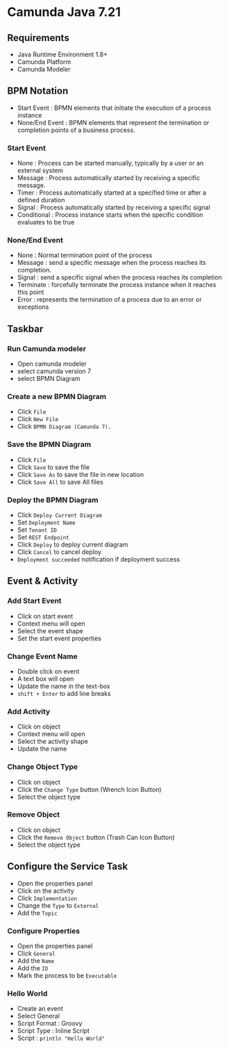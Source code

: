 # Camunda Java 7.21

## Requirements
- Java Runtime Environment 1.8+
- Camunda Platform
- Camunda Modeler

## BPM Notation
- Start Event : BPMN elements that initiate the execution of a process instance
- None/End Event : BPMN elements that represent the termination or completion points of a business process.

### Start Event
- None : Process can be started manually, typically by a user or an external system
- Message : Process automatically started by receiving a specific message.
- Timer : Process automatically started at a specified time or after a defined duration
- Signal : Process automatically started by receiving a specific signal
- Conditional : Process instance starts when the specific condition evaluates to be true

### None/End Event
- None : Normal termination point of the process
- Message : send a specific message when the process reaches its completion.
- Signal : send a specific signal when the process reaches its completion
- Terminate : forcefully terminate the process instance when it reaches this point
- Error : represents the termination of a process due to an error or exceptions

## Taskbar

### Run Camunda modeler
- Open camunda modeler
- select camunda version 7
- select BPMN Diagram

### Create a new BPMN Diagram
- Click `File`
- Click `New File`
- Click `BPMN Diagram (Camunda 7).`

### Save the BPMN Diagram
- Click `File`
- Click `Save` to save the file
- Click `Save As` to save the file in new location
- Click `Save All` to save All files

### Deploy the BPMN Diagram
- Click `Deploy Current Diagram`
- Set `Deployment Name`
- Set `Tenant ID`
- Set `REST Endpoint`
- Click `Deploy` to deploy current diagram
- Click `Cancel` to cancel deploy
- `Deployment succeeded` notification if deployment success

## Event & Activity

### Add Start Event
- Click on start event
- Context menu will open
- Select the event shape
- Set the start event properties

### Change Event Name
- Double click on event
- A text box will open
- Update the name in the text-box
- `shift + Enter` to add line breaks

### Add Activity
- Click on object
- Context menu will open
- Select the activity shape
- Update the name

### Change Object Type
- Click on object
- Click the `Change Type` button (Wrench Icon Button)
- Select the object type

### Remove Object
- Click on object
- Click the `Remove Object` button (Trash Can Icon Button)
- Select the object type

## Configure the Service Task
- Open the properties panel
- Click on the activity
- Click `Implementation`
- Change the `Type` to `External`
- Add the `Topic`

### Configure Properties
- Open the properties panel
- Click `General`
- Add the `Name`
- Add the `ID`
- Mark the process to be `Executable`

### Hello World
- Create an event
- Select General
- Script Format : Groovy
- Script Type : Inline Script
- Script : `println "Hello World"`
